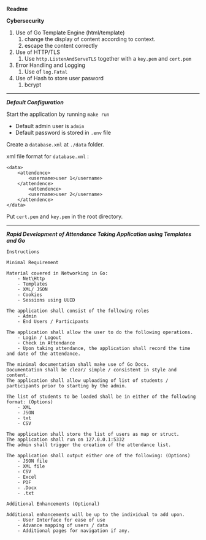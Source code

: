 
**Readme**

**Cybersecurity**

1. Use of Go Template Engine (html/template)
    1. change the display of content according to context.
    2. escape the content correctly
2. Use of HTTP/TLS
    1. Use ```http.ListenAndServeTLS``` together with a ```key.pem``` and ```cert.pem```
3. Error Handling and Logging
    1. Use of ```log.Fatal```
4. Use of Hash to store user pasword
    1. bcrypt

---
***Default Configuration***

Start the application by running ```make run```

- Default admin user is ```admin```
- Default password is stored in ```.env``` file

Create a ```database.xml``` at ```./data``` folder. 

xml file format for ```database.xml``` :

```
<data>
    <attendence>
        <username>user 1</username>
    </attendence>
        <attendence>
        <username>user 2</username>
    </attendence>
</data>
```
Put ```cert.pem``` and ```key.pem``` in the root directory.

---
_**Rapid Development of Attendance Taking Application using Templates and Go**_

```
Instructions

Minimal Requirement

Material covered in Networking in Go:
    - Net\Http
    - Templates
    - XML/ JSON
    - Cookies
    - Sessions using UUID

The application shall consist of the following roles
    - Admin
    - End Users / Participants

The application shall allow the user to do the following operations.
    - Login / Logout
    - Check in Attendance
    - Upon taking attendance, the application shall record the time and date of the attendance.

The minimal documentation shall make use of Go Docs.
Documentation shall be clear/ simple / consistent in style and content.
The application shall allow uploading of list of students / participants prior to starting by the admin.

The list of students to be loaded shall be in either of the following format: (Options)
    - XML
    - JSON
    - txt
    - CSV

The application shall store the list of users as map or struct.
The application shall run on 127.0.0.1:5332
The admin shall trigger the creation of the attendance list.

The application shall output either one of the following: (Options)
    - JSON file
    - XML file
    - CSV
    - Excel
    - PDF
    - .Docx
    - .txt

Additional Enhancements (Optional)

Additional enhancements will be up to the individual to add upon.
    - User Interface for ease of use
    - Advance mapping of users / data
    - Additional pages for navigation if any.
